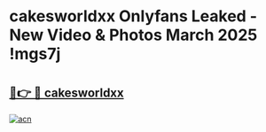 # cakesworldxx Onlyfans Leaked - New Video & Photos March 2025 !mgs7j

# <h2><a href="https://j1ruvi.iuczelnia.edu.pl?title=cakesworldxx&ref=mgs7j">🔗👉 🔴 cakesworldxx</a></h2>

[![acn](https://github.com/user-attachments/assets/0f9c940e-d8b0-45ae-aac7-cd30a18b3e1c)](https://j1ruvi.iuczelnia.edu.pl?title=cakesworldxx&ref=mgs7j)

